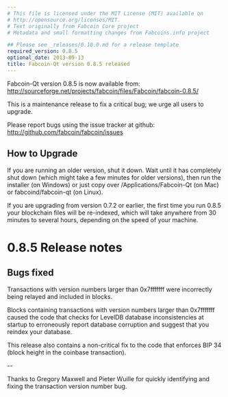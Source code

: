```yaml
---
# This file is licensed under the MIT License (MIT) available on
# http://opensource.org/licenses/MIT.
# Text originally from Fabcoin Core project
# Metadata and small formatting changes from Fabcoins.info project

## Please see _releases/0.10.0.md for a release template
required_version: 0.8.5
optional_date: 2013-09-13
title: Fabcoin-Qt version 0.8.5 released
---
```

Fabcoin-Qt version 0.8.5 is now available from:
  <http://sourceforge.net/projects/fabcoin/files/Fabcoin/fabcoin-0.8.5/>

This is a maintenance release to fix a critical bug;
we urge all users to upgrade.

Please report bugs using the issue tracker at github:
  <http://github.com/fabcoin/fabcoin/issues>


How to Upgrade
--------------

If you are running an older version, shut it down. Wait
until it has completely shut down (which might take a few minutes for older
versions), then run the installer (on Windows) or just copy over
/Applications/Fabcoin-Qt (on Mac) or fabcoind/fabcoin-qt (on Linux).

If you are upgrading from version 0.7.2 or earlier, the first time you
run 0.8.5 your blockchain files will be re-indexed, which will take
anywhere from 30 minutes to several hours, depending on the speed of
your machine.

0.8.5 Release notes
===================

Bugs fixed
----------

Transactions with version numbers larger than 0x7fffffff were
incorrectly being relayed and included in blocks.

Blocks containing transactions with version numbers larger
than 0x7fffffff caused the code that checks for LevelDB database
inconsistencies at startup to erroneously report database
corruption and suggest that you reindex your database.

This release also contains a non-critical fix to the code that
enforces BIP 34 (block height in the coinbase transaction).

--

Thanks to Gregory Maxwell and Pieter Wuille for quickly
identifying and fixing the transaction version number bug.
